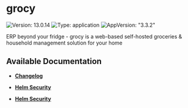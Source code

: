 # grocy

![Version: 13.0.14](https://img.shields.io/badge/Version-13.0.14-informational?style=flat-square) ![Type: application](https://img.shields.io/badge/Type-application-informational?style=flat-square) ![AppVersion: "3.3.2"](https://img.shields.io/badge/AppVersion-"3.3.2"-informational?style=flat-square)

ERP beyond your fridge - grocy is a web-based self-hosted groceries & household management solution for your home

## Available Documentation

- [**Changelog**](CHANGELOG)

- [**Helm Security**](container-security)

- [**Helm Security**](helm-security)


